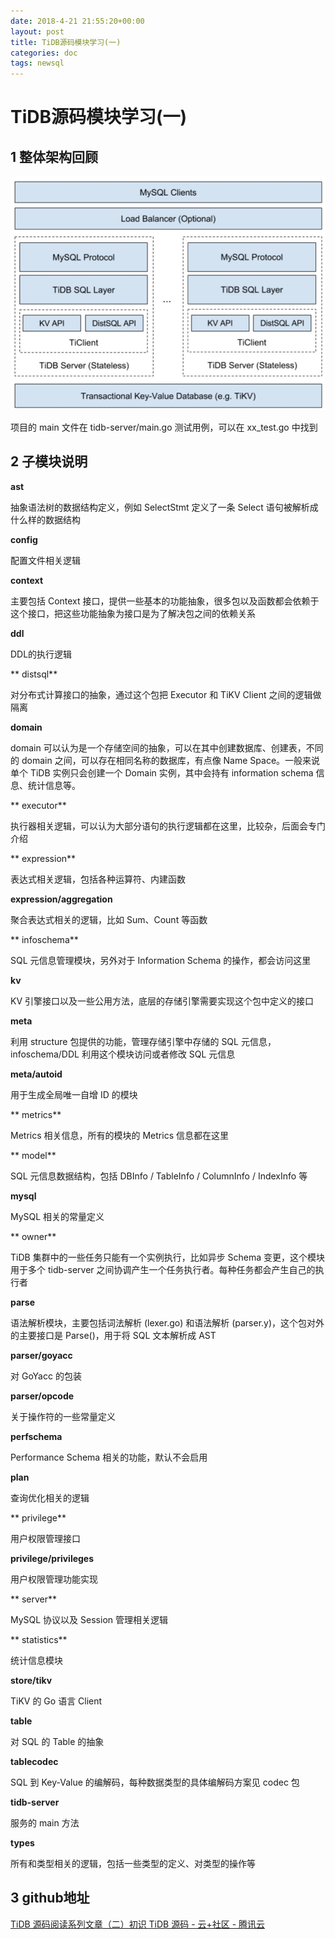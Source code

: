 ```yaml
---
date: 2018-4-21 21:55:20+00:00
layout: post
title: TiDB源码模块学习(一)
categories: doc
tags: newsql
---
```


# TiDB源码模块学习(一)
## 1 整体架构回顾

![Alt text](../image/tidb-1.jpg)

项目的 main 文件在 tidb-server/main.go
测试用例，可以在 xx_test.go 中找到

## 2 子模块说明
**ast**

抽象语法树的数据结构定义，例如 SelectStmt 定义了一条 Select 语句被解析成什么样的数据结构

**config**

配置文件相关逻辑

**context**

主要包括 Context 接口，提供一些基本的功能抽象，很多包以及函数都会依赖于这个接口，把这些功能抽象为接口是为了解决包之间的依赖关系

**ddl**

DDL的执行逻辑

** distsql**

对分布式计算接口的抽象，通过这个包把 Executor 和 TiKV Client 之间的逻辑做隔离

**domain**

domain 可以认为是一个存储空间的抽象，可以在其中创建数据库、创建表，不同的 domain 之间，可以存在相同名称的数据库，有点像 Name Space。一般来说单个 TiDB 实例只会创建一个 Domain 实例，其中会持有 information schema 信息、统计信息等。

** executor**

执行器相关逻辑，可以认为大部分语句的执行逻辑都在这里，比较杂，后面会专门介绍

** expression**

表达式相关逻辑，包括各种运算符、内建函数

**expression/aggregation**

聚合表达式相关的逻辑，比如 Sum、Count 等函数

** infoschema**

SQL 元信息管理模块，另外对于 Information Schema 的操作，都会访问这里

**kv**

KV 引擎接口以及一些公用方法，底层的存储引擎需要实现这个包中定义的接口

**meta**

利用 structure 包提供的功能，管理存储引擎中存储的 SQL 元信息，infoschema/DDL 利用这个模块访问或者修改 SQL 元信息

**meta/autoid**

用于生成全局唯一自增 ID 的模块

** metrics**

Metrics 相关信息，所有的模块的 Metrics 信息都在这里

** model**

SQL 元信息数据结构，包括 DBInfo / TableInfo / ColumnInfo / IndexInfo 等

**mysql**

MySQL 相关的常量定义

** owner**

TiDB 集群中的一些任务只能有一个实例执行，比如异步 Schema 变更，这个模块用于多个 tidb-server 之间协调产生一个任务执行者。每种任务都会产生自己的执行者

**parse**

语法解析模块，主要包括词法解析 (lexer.go) 和语法解析 (parser.y)，这个包对外的主要接口是 Parse()，用于将 SQL 文本解析成 AST

**parser/goyacc**

对 GoYacc 的包装

**parser/opcode**

关于操作符的一些常量定义

**perfschema**

Performance Schema 相关的功能，默认不会启用

**plan**

查询优化相关的逻辑

** privilege**

用户权限管理接口

**privilege/privileges**

用户权限管理功能实现

** server**

MySQL 协议以及 Session 管理相关逻辑

** statistics**

统计信息模块

**store/tikv**

TiKV 的 Go 语言 Client

**table**

对 SQL 的 Table 的抽象

**tablecodec**

SQL 到 Key-Value 的编解码，每种数据类型的具体编解码方案见 codec 包

**tidb-server**

服务的 main 方法

**types**

所有和类型相关的逻辑，包括一些类型的定义、对类型的操作等



## 3 github地址
[TiDB 源码阅读系列文章（二）初识 TiDB 源码 - 云+社区 - 腾讯云](https://cloud.tencent.com/developer/article/1049992)





